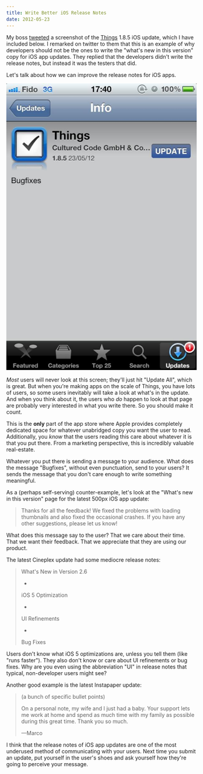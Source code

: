 ```yaml
---
title: Write Better iOS Release Notes
date: 2012-05-23
---
```


My boss [tweeted](https://twitter.com/oleggutsol/status/205413845114691584) a screenshot of the [Things](http://culturedcode.com/things/) 1.8.5 iOS update, which I have included below. I remarked on twitter to them that this is an example of why developers should not be the ones to write the "what's new in this version" copy for iOS app updates. They replied that the developers didn't write the release notes, but instead it was the testers that did.

Let's talk about how we can improve the release notes for iOS apps.

![](3166C2DA16E943E78DF92507D5FB1012.jpg)

_Most_ users will never look at this screen; they'll just hit "Update All", which is great. But when you're making apps on the scale of Things, you have lots of users, so some users inevitably will take a look at what's in the update. And when you think about it, the users who _do_ happen to look at that page are probably very interested in what you write there. So you should make it count.

This is the **only** part of the app store where Apple provides completely dedicated space for whatever unabridged copy you want the user to read. Additionally, you _know_ that the users reading this care about whatever it is that you put there. From a marketing perspective, this is incredibly valuable real-estate.

Whatever you put there is sending a message to your audience. What does the message "Bugfixes", without even punctuation, send to your users? It sends the message that you don't care enough to write something meaningful.

As a (perhaps self-serving) counter-example, let's look at the "What's new in this version" page for the latest 500px iOS app update:

> Thanks for all the feedback! We fixed the problems with loading thumbnails and also fixed the occasional crashes. If you have any other suggestions, please let us know!

What does this message say to the user? That we care about their time. That we want their feedback. That we appreciate that they are using our product.

The latest Cineplex update had some mediocre release notes:

> What's New in Version 2.6
>
> -
>
> iOS 5 Optimization
>
> -
>
> UI Refinements
>
> -
>
> Bug Fixes

Users don't know what iOS 5 optimizations are, unless you tell them (like "runs faster"). They also don't know or care about UI refinements or bug fixes. Why are you even using the abbreviation "UI" in release notes that typical, non-developer users might see?

Another good example is the latest Instapaper update:

> (a bunch of specific bullet points)
>
> On a personal note, my wife and I just had a baby. Your support lets me work at home and spend as much time with my family as possible during this great time. Thank you so much.
>
> —Marco

I think that the release notes of iOS app updates are one of the most underused method of communicating with your users. Next time you submit an update, put yourself in the user's shoes and ask yourself how they're going to perceive your message.
